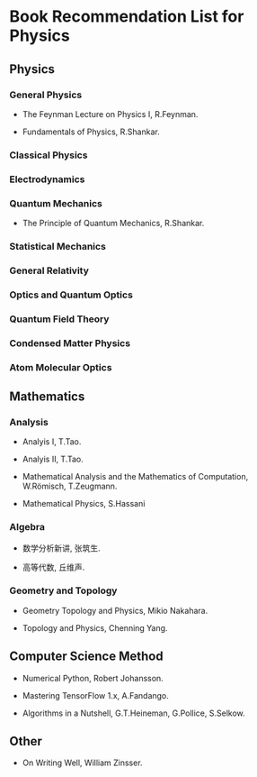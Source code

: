 # Book Recommendation List for Physics

## Physics

### General Physics

* The Feynman Lecture on Physics Ⅰ, R.Feynman.

* Fundamentals of Physics, R.Shankar.

### Classical Physics

### Electrodynamics

### Quantum Mechanics

* The Principle of Quantum Mechanics, R.Shankar.

### Statistical Mechanics

### General Relativity

### Optics and Quantum Optics

### Quantum Field Theory

### Condensed Matter Physics

### Atom Molecular Optics

## Mathematics

### Analysis

* Analyis Ⅰ, T.Tao.

* Analyis Ⅱ, T.Tao.

* Mathematical Analysis and the Mathematics of Computation, W.Römisch, T.Zeugmann.

* Mathematical Physics, S.Hassani

### Algebra

* 数学分析新讲, 张筑生.

* 高等代数, 丘维声.

### Geometry and Topology

* Geometry Topology and Physics, Mikio Nakahara.

* Topology and Physics, Chenning Yang.

## Computer Science Method

* Numerical Python, Robert Johansson.

* Mastering TensorFlow 1.x, A.Fandango.

* Algorithms in a Nutshell, G.T.Heineman, G.Pollice, S.Selkow.

## Other

* On Writing Well, William Zinsser.
